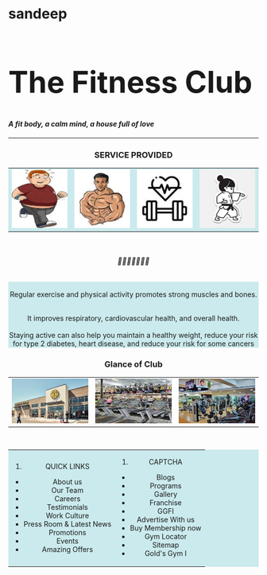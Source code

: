 # sandeep
<html>
<title>fitness</title>
<head>
<style>

td {
  border: 1px solid black;
}

.bgimg {
    background-image: url('runn.webp');
background-color:#cbeaed;text-align:center; height:150;
}

</style>
</head>

<body>

<div class="bgimg";>
<h1 style="font-size:60px">The Fitness Club</h1>
<h4><em>A fit body, a calm mind, a house full of love</em></h4>
</div>
<hr style="height:2px;border-width:2;color:gray;background-color:gray">
<h3 style="text-align:center;">SERVICE PROVIDED</h3>
 <div style="background-color:#cbeaed;text-align:center; height:150">
<table
           align="center"
cellspacing="10px"> 

<tr>
<td><a href="www.w3school.com"><img src="imagess.jpg"></a></td>
<td><a href="www.google.com"><img src="download.jpg"></a></td>
<td><a href="www.google.com"><img src="cardio.jpg"></a></td>
<td><a href="www.google.com"><img src="mg.jpg"></a></td>
</tr>
</table>
</div>
&nbsp
<h6 style="text-align:center";>💛💛💛💛💛💛💛</h6>

<div style="background-color:#cbeaed;text-align:center; height:150">

<br>Regular exercise and physical activity promotes strong muscles and bones.</br>

 <br>It improves respiratory, cardiovascular health, and overall health.</br>
 <br>Staying active can also help you maintain a healthy weight, reduce your risk for type 2 diabetes, heart disease, and reduce your risk for some cancers</br></td>
</tr>
</table>
</div>
<h3 style="text-align:center";>Glance of Club</h3>

<table align="center">
<tr>
<td><img src="gold1.jpg"></td>
<td><img src="gold2.jpg"></td>
<td><img src="gold3.jpg"></td>
</tr>
</table>
&nbsp
&nbsp
<div style="background-color:#cbeaed;text-align:center; height:250">
<table align="center"
>
<tr >
<td><ol><li>QUICK LINKS</li></ol>
<ul>
<li>About us</li>
<li>Our Team</li>
<li>Careers</li>
<li>Testimonials</li>
<li>Work Culture</li>
<li>Press Room & Latest News</li>
<li>Promotions</li>
<li>Events</li>
<li>Amazing Offers</li>
</td>
<td>
<ol><li>CAPTCHA</li></ol>
<ul>
<li>Blogs</li>
<li>Programs</li>
<li>Gallery</li>
<li>Franchise</li>
<li>GGFI</li>
<li>Advertise With us</li>
<li>Buy Membership now</li>
<li>Gym Locator</li>
<li>Sitemap</li>
<li>Gold's Gym I</li>
</ul></td>
</tr>
</table>

</body>
</div>
</html>
